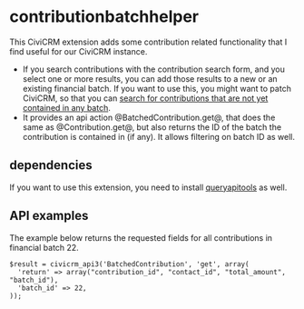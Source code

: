 # contributionbatchhelper

This CiviCRM extension adds some contribution related functionality that I
find useful for our CiviCRM instance.

* If you search contributions with the contribution search form, and you
  select one or more results, you can add those results to a new or an
  existing financial batch. If you want to use this, you might want to
  patch CiviCRM, so that you can
  [search for contributions that are not yet contained in any batch](https://issues.civicrm.org/jira/browse/CRM-19325).
* It provides an api action @BatchedContribution.get@, that does the same
  as @Contribution.get@, but also returns the ID of the batch the contribution
  is contained in (if any). It allows filtering on batch ID as well.

## dependencies

If you want to use this extension, you need to install
[queryapitools](https://www.civicrm.org/extensions/queryapitools) as well.

## API examples

The example below returns the requested fields for all contributions in
financial batch 22.

    $result = civicrm_api3('BatchedContribution', 'get', array(
      'return' => array("contribution_id", "contact_id", "total_amount", "batch_id"),
      'batch_id' => 22,
    ));
